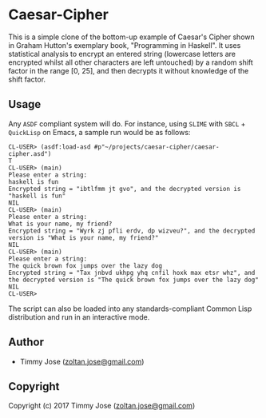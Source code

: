 # Caesar-Cipher

This is a simple clone of the bottom-up example of Caesar's Cipher shown in Graham Hutton's
exemplary book, "Programming in Haskell". It uses statistical analysis to encrypt an entered string
(lowercase letters are encrypted whilst all other characters are left untouched) by a random shift
factor in the range [0, 25], and then decrypts it without knowledge of the shift factor.


## Usage

Any `ASDF` compliant system will do. For instance, using `SLIME` with `SBCL` + `QuickLisp` on Emacs, a sample run would be as follows:

```
CL-USER> (asdf:load-asd #p"~/projects/caesar-cipher/caesar-cipher.asd")
T
CL-USER> (main)
Please enter a string: 
haskell is fun
Encrypted string = "ibtlfmm jt gvo", and the decrypted version is "haskell is fun"
NIL
CL-USER> (main)
Please enter a string: 
What is your name, my friend?
Encrypted string = "Wyrk zj pfli erdv, dp wizveu?", and the decrypted version is "What is your name, my friend?"
NIL
CL-USER> (main)
Please enter a string: 
The quick brown fox jumps over the lazy dog
Encrypted string = "Tax jnbvd ukhpg yhq cnfil hoxk max etsr whz", and the decrypted version is "The quick brown fox jumps over the lazy dog"
NIL
CL-USER>
```
The script can also be loaded into any standards-compliant Common Lisp distribution and run in
an interactive mode.


## Author

* Timmy Jose (zoltan.jose@gmail.com)


## Copyright

Copyright (c) 2017 Timmy Jose (zoltan.jose@gmail.com)
